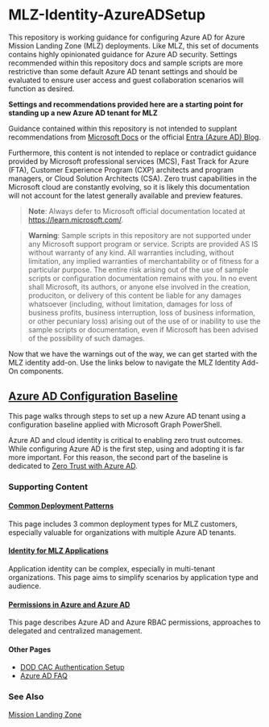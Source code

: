 # MLZ-Identity-AzureADSetup
This repository is working guidance for configuring Azure AD for Azure Mission Landing Zone (MLZ) deployments. Like MLZ, this set of documents contains highly opinionated guidance for Azure AD security. Settings recommended within this repository docs and sample scripts are more restrictive than some default Azure AD tenant settings and should be evaluated to ensure user access and guest collaboration scenarios will function as desired.

**Settings and recommendations provided here are a starting point for standing up a new Azure AD tenant for MLZ**

Guidance contained within this repository is not intended to supplant recommendations from [Microsoft Docs](https://learn.microsoft.com/) or the official [Entra (Azure AD) Blog](https://techcommunity.microsoft.com/t5/microsoft-entra-azure-ad-blog/bg-p/Identity).

Furthermore, this content is not intended to replace or contradict guidance provided by Microsoft professional services (MCS), Fast Track for Azure (FTA), Customer Experience Program (CXP) architects and program managers, or Cloud Solution Architects (CSA). Zero trust capabilities in the Microsoft cloud are constantly evolving, so it is likely this documentation will not account for the latest generally available and preview features.

> **Note**: Always defer to Microsoft official documentation located at https://learn.microsoft.com/.

> **Warning**: Sample scripts in this repository are not supported under any Microsoft support program or service.
> Scripts are provided AS IS without warranty of any kind. All warranties including, without limitation,
> any implied warranties of merchantability or of fitness for a particular purpose. The entire risk arising
> out of the use of sample scripts or configuration documentation remains with you. In no event shall Microsoft,
> its authors, or anyone else involved in the creation, produciton, or delivery of this content be liable
> for any damages whatsoever (including, without limitation, damages for loss of business profits, business 
> interruption, loss of business information, or other pecuniary loss) arising out of the use of or 
> inability to use the sample scripts or documentation, even if Microsoft has been advised of the 
> possibility of such damages.

Now that we have the warnings out of the way, we can get started with the MLZ identity add-on.  Use the links below to navigate the MLZ Identity Add-On components.

## [Azure AD Configuration Baseline](doc/AAD-Config-Baseline.md)

This page walks through steps to set up a new Azure AD tenant using a configuration baseline applied with Microsoft Graph PowerShell.

Azure AD and cloud identity is critical to enabling zero trust outcomes. While configuring Azure AD is the first step, using and adopting it is far more important. For this reason, the second part of the baseline is dedicated to [Zero Trust with Azure AD](doc/AAD-Config-Baseline.md/#zero-trust-with-azure-ad).

### Supporting Content

#### [Common Deployment Patterns](/doc/MLZ-Common-Patterns.md)
This page includes 3 common deployment types for MLZ customers, especially valuable for organizations with multiple Azure AD tenants.

#### [Identity for MLZ Applications](doc/MLZ-Application-Identity.md)
Application identity can be complex, especially in multi-tenant organizations. This page aims to simplify scenarios by application type and audience.

#### [Permissions in Azure and Azure AD](/doc/AAD-Permissions-Management.md)
This page describes Azure AD and Azure RBAC permissions, approaches to delegated and centralized management.

#### Other Pages
- [DOD CAC Authentication Setup](doc/AAD-CertificateBasedAuthentication-DODPKI.md)
- [Azure AD FAQ](/doc/MLZ-AAD-FAQ.md)  

### See Also
[Mission Landing Zone](https://github.com/azure/missionlz)